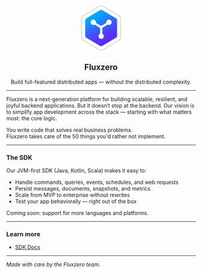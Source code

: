 <p align="center">
  <img src="https://raw.githubusercontent.com/fluxzero-io/.github/refs/heads/main/assets/fluxzero-logo.png" width="120" alt="Fluxzero logo" />
</p>

<h2 align="center">Fluxzero</h2>
<p align="center">Build full-featured distributed apps — without the distributed complexity.</p>

---

Fluxzero is a next-generation platform for building scalable, resilient, and joyful backend applications. But it doesn’t stop at the backend. Our vision is to simplify app development across the stack — starting with what matters most: the core logic.

You write code that solves real business problems.  
Fluxzero takes care of the 50 things you'd rather not implement.

---

### The SDK
Our JVM-first SDK (Java, Kotlin, Scala) makes it easy to:

- Handle commands, queries, events, schedules, and web requests
- Persist messages, documents, snapshots, and metrics
- Scale from MVP to enterprise without rewrites
- Test your app behaviorally — right out of the box

Coming soon: support for more languages and platforms.

---

### Learn more
- [SDK Docs](https://github.com/fluxzero-io/flux-capacitor-client)

---

_Made with care by the Fluxzero team._